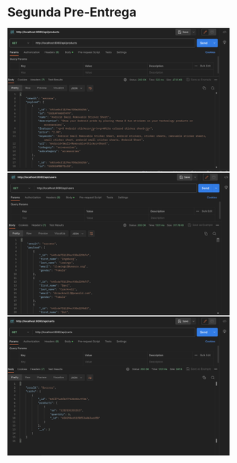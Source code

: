 # Segunda Pre-Entrega

![Primera Imagen](./assets/Captura%20de%20pantalla%202023-09-27%20a%20la(s)%2011.52.17.png)
![Primera Imagen](./assets/Captura%20de%20pantalla%202023-09-27%20a%20la(s)%2011.53.14.png)
![Primera Imagen](./assets/Captura%20de%20pantalla%202023-09-27%20a%20la(s)%2012.02.45.png)

